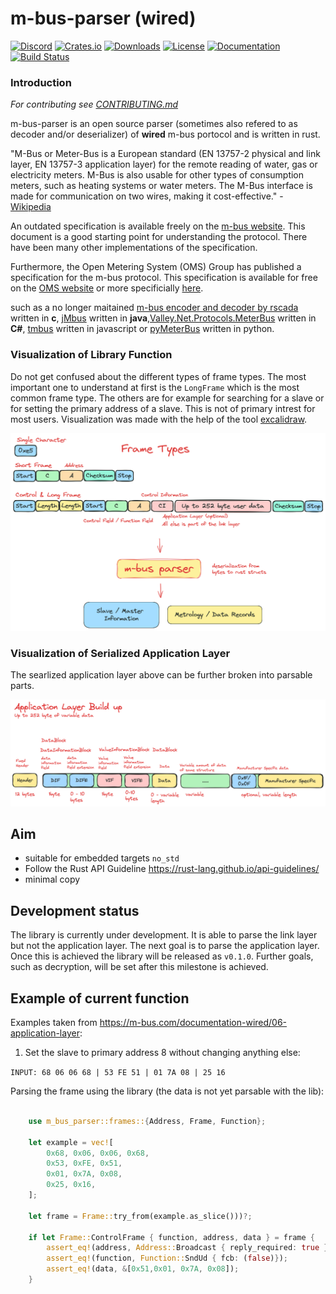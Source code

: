 
# m-bus-parser (wired)

[![Discord](https://img.shields.io/badge/Discord-Join%20Now-blue?style=flat&logo=Discord)](https://discord.gg/hpMkfYfc)
[![Crates.io](https://img.shields.io/crates/v/m-bus-parser.svg)](https://crates.io/crates/m-bus-parser) [![Downloads](https://img.shields.io/crates/d/m-bus-parser.svg)](https://crates.io/crates/m-bus-parser) [![License](https://img.shields.io/crates/l/m-bus-parser.svg)](https://crates.io/crates/m-bus-parser) [![Documentation](https://docs.rs/m-bus-parser/badge.svg)](https://docs.rs/m-bus-parser) [![Build Status](https://github.com/maebli/m-bus-parser/actions/workflows/rust.yml/badge.svg)](https://github.com/maebli/m-bus-parser/actions/workflows/rust.yml)

### Introduction 

*For contributing see [CONTRIBUTING.md](./CONTRIBUTING.md)*

m-bus-parser is an open source parser (sometimes also refered to as decoder and/or deserializer) of **wired** m-bus portocol and is written in rust. 

"M-Bus or Meter-Bus is a European standard (EN 13757-2 physical and link layer, EN 13757-3 application layer) for the remote reading of water, gas or electricity meters. M-Bus is also usable for other types of consumption meters, such as heating systems or water meters. The M-Bus interface is made for communication on two wires, making it cost-effective." - [Wikipedia](https://en.wikipedia.org/wiki/Meter-Bus)

An outdated specification is available freely on the [m-bus website](https://m-bus.com/documentation). This document is a good starting point for understanding the protocol. There have been many other implementations of the specification. 

Furthermore, the Open Metering System (OMS) Group has published a specification for the m-bus protocol. This specification is available for free on the [OMS website](https://www.oms-group.org/en/) or more specificially [here](https://oms-group.org/en/open-metering-system/oms-specification).


 such as a no longer maitained [ m-bus encoder and decoder by rscada](https://github.com/rscada/libmbus) written in **c**, [jMbus](https://github.com/qvest-digital/jmbus) written in **java**,[Valley.Net.Protocols.MeterBus](https://github.com/sympthom/Valley.Net.Protocols.MeterBus/) written in **C#**, [tmbus](https://dev-lab.github.io/tmbus/) written in javascript or [pyMeterBus](https://github.com/ganehag/pyMeterBus) written in python.


### Visualization of Library Function

Do not get confused about the different types of frame types. The most important one to understand at first is the `LongFrame` which is the most common frame type. The others are for example for searching for a slave or for setting the primary address of a slave. This is not of primary intrest for most users. Visualization was made with the help of the tool [excalidraw](https://excalidraw.com/).

![](./resources/function.png)

### Visualization of Serialized Application Layer

The searlized application layer above can be further broken into parsable parts.

![](./resources/application-layer.png)

## Aim

- suitable for embedded targets `no_std`
- Follow the Rust API Guideline https://rust-lang.github.io/api-guidelines/
- minimal copy

## Development status 

The library is currently under development. It is able to parse the link layer but not the application layer. The next goal is to parse the application layer. Once this is achieved the library will be released as `v0.1.0`. Further goals, such as decryption, will be set after this milestone is achieved. 

## Example of current function

Examples taken from https://m-bus.com/documentation-wired/06-application-layer:

1. Set the slave to primary address 8 without changing anything else:

``INPUT: 68 06 06 68 | 53 FE 51 | 01 7A 08 | 25 16``

Parsing the frame using the library (the data is not yet parsable with the lib):

```rust
   
    use m_bus_parser::frames::{Address, Frame, Function};

    let example = vec![ 
        0x68, 0x06, 0x06, 0x68, 
        0x53, 0xFE, 0x51, 
        0x01, 0x7A, 0x08, 
        0x25, 0x16,
    ];

    let frame = Frame::try_from(example.as_slice()))?;

    if let Frame::ControlFrame { function, address, data } = frame {
        assert_eq!(address, Address::Broadcast { reply_required: true });
        assert_eq!(function, Function::SndUd { fcb: (false)});
        assert_eq!(data, &[0x51,0x01, 0x7A, 0x08]);
    }

```

